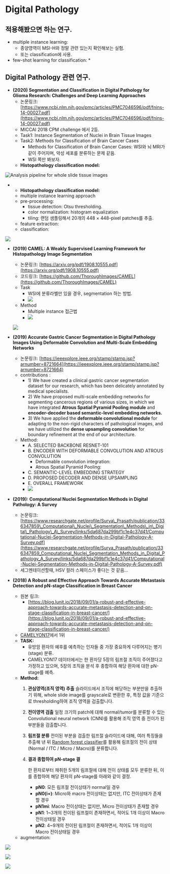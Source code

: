 # Digital Pathology

## 적용해봤으면 하는 연구.

* multiple instance learning: 
  * 종양영역이 MSI-H와 정말 관련 있는지 확인해보는 실험.
  * 또는 classification에 사용.
* few-shot learning for classification:
  * 

## Digital Pathology 관련 연구.

* **\(2020\) Segmentation and Classification in Digital Pathology for Glioma Research: Challenges and Deep Learning Approaches**
  * 논문링크: [https://www.ncbi.nlm.nih.gov/pmc/articles/PMC7046596/pdf/fnins-14-00027.pdf](https://www.ncbi.nlm.nih.gov/pmc/articles/PMC7046596/pdf/fnins-14-00027.pdf)
  * MICCAI 2018 CPM challenge 에서 2등.
  * Task1: Instance Segmentation of Nuclei in Brain Tissue Images
  * Task2: Methods for Classification of Brain Cancer Cases
    * Methods for Classification of Brain Cancer Cases: WSI와 뇌 MRI가 같이 주어지며, 악성 세포를 분류하는 문제 같음.
    * WSI 쪽만 봐보자.
  * **Histopathology classification model:**

![Analysis pipeline for whole slide tissue images](../.gitbook/assets/image%20%2874%29.png)

*  * **Histopathology classification model:**
    * multiple instance learning approach
    * pre-processing:
      * tissue detection: Otsu thresholding.
      * color normalization: histogram equalization
      * tiling: 랜덤 샘플링해서 20개의 448 × 448-pixel patches를 추출.
    * feature extraction:
    * classification: 

![](../.gitbook/assets/image%20%28171%29.png)



* **\(2019\) CAMEL: A Weakly Supervised Learning Framework for Histopathology Image Segmentation**

  *  논문링크: [https://arxiv.org/pdf/1908.10555.pdf](https://arxiv.org/pdf/1908.10555.pdf)
  * 코드링크: [https://github.com/ThoroughImages/CAMEL](https://github.com/ThoroughImages/CAMEL)
  * Task
    * WSI에 분류라벨만 있을 경우, segmentation 하는 방법.
    * ![](../.gitbook/assets/image%20%2830%29.png)
  * Method
    * Multiple instance 접근법
    * ![](../.gitbook/assets/image%20%28163%29.png)





  ![](blob:https://doaiacropolis.atlassian.net/43269653-a63c-450c-9889-61e972d2a8cf#media-blob-url=true&id=f6ec2f40-fa33-42f0-bc4a-07848e3a74a8&collection=contentId-425099485&contextId=425099485&mimeType=image%2Fpng&name=image-20200511-092507.png&size=343303&width=1203&height=705)

* **\(2019\) Accurate Gastric Cancer Segmentation in Digital Pathology Images Using Deformable Convolution and Multi-Scale Embedding Networks**
  * 논문링크:  [https://ieeexplore.ieee.org/stamp/stamp.jsp?arnumber=8721664](https://ieeexplore.ieee.org/stamp/stamp.jsp?arnumber=8721664)
  * contributions : 
    * 1\) We have created a clinical gastric cancer segmentation dataset for our research, which has been delicately annotated by medical specialists.
    *  2\) We have proposed multi-scale embedding networks for segmenting cancerous regions of various sizes, in which we have integrated **Atrous Spatial Pyramid Pooling module** and **encoder-decoder based semantic-level embedding networks.**
    *  3\) We have applied the **deformable convolutional module** for adapting to the non-rigid characters of pathological images, and we have utilized the **dense upsampling convolution** for boundary refinement at the end of our architecture.
  * Method: 
    * A. SELECTED BACKBONE RESNET-101
    * B. ENCODER WITH DEFORMABLE CONVOLUTION AND ATROUS CONVOLUTION
      * Deformable convolution integration:
      * Atrous Spatial Pyramid Pooling:
    * C. SEMANTIC-LEVEL EMBEDDING STRATEGY
    * D. PROPOSED DECODER AND DENSE UPSAMPLING
    * E. OVERALL FRAMEWORK
    * ![](../.gitbook/assets/image%20%2819%29.png)
* **\(2019\): Computational Nuclei Segmentation Methods in Digital Pathology: A Survey**
  * 논문링크: [https://www.researchgate.net/profile/Surya\_Prasath/publication/336347859\_Computational\_Nuclei\_Segmentation\_Methods\_in\_Digital\_Pathology\_A\_Survey/links/5da687da299bf1c1e4c37d41/Computational-Nuclei-Segmentation-Methods-in-Digital-Pathology-A-Survey.pdf](https://www.researchgate.net/profile/Surya_Prasath/publication/336347859_Computational_Nuclei_Segmentation_Methods_in_Digital_Pathology_A_Survey/links/5da687da299bf1c1e4c37d41/Computational-Nuclei-Segmentation-Methods-in-Digital-Pathology-A-Survey.pdf)
  * 세그멘테이션할때, HSV 컬러 스페이스가 좋다는 것 같음...
* **\(2018\) A Robust and Effective Approach Towards Accurate Metastasis Detection and pN-stage Classification in Breast Cancer** 
  * 원본 링크: 
    * [https://blog.lunit.io/2018/09/01/a-robust-and-effective-approach-towards-accurate-metastasis-detection-and-pn-stage-classification-in-breast-cancer/](https://blog.lunit.io/2018/09/01/a-robust-and-effective-approach-towards-accurate-metastasis-detection-and-pn-stage-classification-in-breast-cancer/)
  *  [CAMELYON17](https://camelyon17.grand-challenge.org/)에서 1위
  * **TASK:** 
    * 유방암 환자의 예후를 예측하는 인자들 중 가장 중요하게 다루어지는 병기\(stage\) 분류.
    * CAMELYON17 데이터에서는 한 환자당 5장의 림프절 조직이 주어졌다고 가정하고 있으며, 5장의 조직을 분석 후 종합하여 해당 환자에 대한 pN-stage를 예측.
  * **Method:** 
    1. **관심영역\(조직 영역\) 추출** 슬라이드에서 조직에 해당하는 부분만을 추출하기 위해, whole slide image를 grayscale로 변환한 후, 특정 값을 기준으로 thresholding하여 조직 영역을 검출합니다.
    2. **전이영역 검출** 일정 크기의 patch에 대해 normal/tumor를 분류할 수 있는 Convolutional neural network \(CNN\)를 활용해 조직 영역 중 전이가 된 부분들을 검출합니다.
    3. **림프절 분류** 전이된 부분을 검출한 림프절 슬라이드에 대해, 여러 특징들을 추출해 낸 뒤 [Random forest classifier](https://en.wikipedia.org/wiki/Random_forest)를 활용해 림프절의 전이 상태 \(Normal / ITC / Micro / Macro\)를 분류합니다.
    4. **결과 종합하여 pN-stage 결**

       한 환자로부터 채취한 5개의 림프절에 대해 전이 상태를 모두 분류한 뒤, 이를 종합하여 해당 환자의 pN-stage를 아래와 같이 결정.

       * **pN0**: 모든 림프절 전이상태가 normal일 경우
       * **pN0\(i+\)**: Micro와 macro 전이상태는 없지만, ITC 전이상태가 존재할 경우
       * **pN1mi**: Macro 전이상태는 없지만, Micro 전이상태가 존재할 경우
       * **pN1**: 1~3개의 전이된 림프절이 존재하면서, 적어도 1개 이상이 Macro 전이상태일 경우
       * **pN2**: 4~9개의 전이된 림프절이 존재하면서, 적어도 1개 이상이 Macro 전이상태일 경우
  * augmentation:





![](../.gitbook/assets/image%20%2818%29.png)

![](../.gitbook/assets/image%20%28115%29.png)

![](../.gitbook/assets/image%20%28149%29.png)







